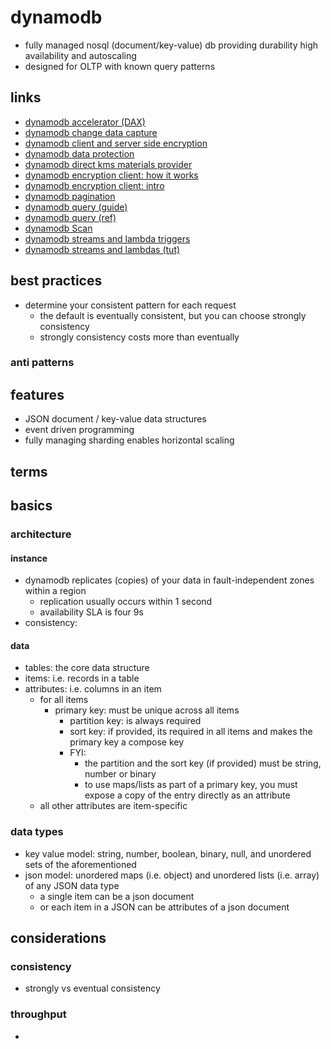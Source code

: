 # dynamodb

- fully managed nosql (document/key-value) db providing durability high availability and autoscaling
- designed for OLTP with known query patterns

## links

- [dynamodb accelerator (DAX)](https://docs.aws.amazon.com/amazondynamodb/latest/developerguide/DAX.html)
- [dynamodb change data capture](https://docs.aws.amazon.com/amazondynamodb/latest/developerguide/streamsmain.html)
- [dynamodb client and server side encryption](https://docs.aws.amazon.com/dynamodb-encryption-client/latest/devguide/client-server-side.html)
- [dynamodb data protection](https://docs.aws.amazon.com/amazondynamodb/latest/developerguide/data-protection.html)
- [dynamodb direct kms materials provider](https://docs.aws.amazon.com/dynamodb-encryption-client/latest/devguide/direct-kms-provider.html)
- [dynamodb encryption client: how it works](https://docs.aws.amazon.com/dynamodb-encryption-client/latest/devguide/how-it-works.html)
- [dynamodb encryption client: intro](https://docs.aws.amazon.com/dynamodb-encryption-client/latest/devguide/what-is-ddb-encrypt.html)
- [dynamodb pagination](https://docs.aws.amazon.com/amazondynamodb/latest/developerguide/Query.Pagination.html)
- [dynamodb query (guide)](https://docs.aws.amazon.com/amazondynamodb/latest/developerguide/Query.html)
- [dynamodb query (ref)](https://docs.aws.amazon.com/amazondynamodb/latest/APIReference/API_Query.html)
- [dynamodb Scan](https://docs.aws.amazon.com/amazondynamodb/latest/developerguide/Scan.html)
- [dynamodb streams and lambda triggers](https://docs.aws.amazon.com/amazondynamodb/latest/developerguide/Streams.Lambda.html)
- [dynamodb streams and lambdas (tut)](https://docs.aws.amazon.com/amazondynamodb/latest/developerguide/Streams.Lambda.Tutorial.html)

## best practices

- determine your consistent pattern for each request
  - the default is eventually consistent, but you can choose strongly consistency
  - strongly consistency costs more than eventually

### anti patterns

## features

- JSON document / key-value data structures
- event driven programming
- fully managing sharding enables horizontal scaling

## terms

## basics

### architecture

#### instance

- dynamodb replicates (copies) of your data in fault-independent zones within a region
  - replication usually occurs within 1 second
  - availability SLA is four 9s
- consistency:

#### data

- tables: the core data structure
- items: i.e. records in a table
- attributes: i.e. columns in an item
  - for all items
    - primary key: must be unique across all items
      - partition key: is always required
      - sort key: if provided, its required in all items and makes the primary key a compose key
      - FYI:
        - the partition and the sort key (if provided) must be string, number or binary
        - to use maps/lists as part of a primary key, you must expose a copy of the entry directly as an attribute
  - all other attributes are item-specific

### data types

- key value model: string, number, boolean, binary, null, and unordered sets of the aforementioned
- json model: unordered maps (i.e. object) and unordered lists (i.e. array) of any JSON data type
  - a single item can be a json document
  - or each item in a JSON can be attributes of a json document

## considerations

### consistency

- strongly vs eventual consistency

### throughput

-
